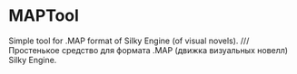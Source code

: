 # MAPTool
 Simple tool for .MAP format of Silky Engine (of visual novels). /// Простенькое средство для формата .MAP (движка визуальных новелл) Silky Engine. 
